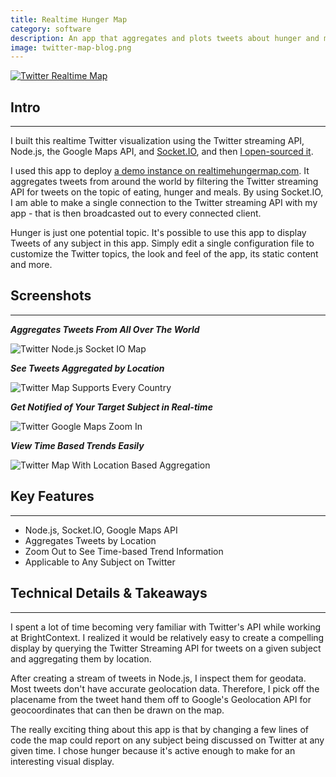 ```yaml
---
title: Realtime Hunger Map
category: software
description: An app that aggregates and plots tweets about hunger and mealtime from around the world on a map
image: twitter-map-blog.png
---
```

[![Twitter Realtime Map](/twitter-map-screens/map-splash.png)](https://realtimehungermap.com)

## Intro

* * *

I built this realtime Twitter visualization using the Twitter streaming API, Node.js, the Google Maps API, and [Socket.IO](https://socket.io), and then [I open-sourced it](https://github.com/zackproser/tweet-map).

I used this app to deploy [a demo instance on realtimehungermap.com](http://realtimehungermap.com). It aggregates tweets from around the world by filtering the Twitter streaming API for tweets on the topic of eating, hunger and meals. By using Socket.IO, I am able to make a single connection to the Twitter streaming API with my app - that is then broadcasted out to every connected client.

Hunger is just one potential topic. It's possible to use this app to display Tweets of any subject in this app. Simply edit a single configuration file to customize the Twitter topics, the look and feel of the app, its static content and more.

## Screenshots

* * *

**_Aggregates Tweets From All Over The World_**

![Twitter Node.js Socket IO Map](/twitter-map-screens/twitter-hunger-map-homepage.png)

**_See Tweets Aggregated by Location_**

![Twitter Map Supports Every Country](/twitter-map-screens/twitter-hunger-map-many-tweets.png)

**_Get Notified of Your Target Subject in Real-time_**

![Twitter Google Maps Zoom In](/twitter-map-screens/twitter-hunger-map-tweet.png)

**_View Time Based Trends Easily_**

![Twitter Map With Location Based Aggregation](/twitter-map-screens/twitter-hunger-map-worldwide.png)

## Key Features

* * *

*   Node.js, Socket.IO, Google Maps API
*   Aggregates Tweets by Location
*   Zoom Out to See Time-based Trend Information
*   Applicable to Any Subject on Twitter

## Technical Details & Takeaways

* * *

I spent a lot of time becoming very familiar with Twitter's API while working at BrightContext. I realized it would be relatively easy to create a compelling display by querying the Twitter Streaming API for tweets on a given subject and aggregating them by location.

After creating a stream of tweets in Node.js, I inspect them for geodata. Most tweets don't have accurate geolocation data. Therefore, I pick off the placename from the tweet hand them off to Google's Geolocation API for geocoordinates that can then be drawn on the map.

The really exciting thing about this app is that by changing a few lines of code the map could report on any subject being discussed on Twitter at any given time. I chose hunger because it's active enough to make for an interesting visual display.